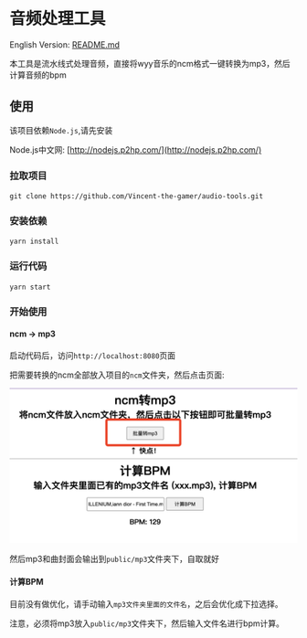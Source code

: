 # 音频处理工具

English Version: [README.md](./README.md)

本工具是流水线式处理音频，直接将wyy音乐的ncm格式一键转换为mp3，然后计算音频的bpm

## 使用
该项目依赖`Node.js`,请先安装

Node.js中文网: [http://nodejs.p2hp.com/](http://nodejs.p2hp.com/)



### 拉取项目
~~~shell
git clone https://github.com/Vincent-the-gamer/audio-tools.git
~~~

### 安装依赖
~~~shell
yarn install
~~~

### 运行代码
~~~shell
yarn start
~~~


### 开始使用

#### ncm -> mp3
启动代码后，访问`http://localhost:8080`页面

把需要转换的ncm全部放入项目的`ncm`文件夹，然后点击页面:

![转换MP3](./.github/toMP3.png)

然后mp3和曲封面会输出到`public/mp3`文件夹下，自取就好

#### 计算BPM
目前没有做优化，请手动输入`mp3文件夹里面的文件名`，之后会优化成下拉选择。

注意，必须将mp3放入`public/mp3`文件夹下，然后输入文件名进行bpm计算。
